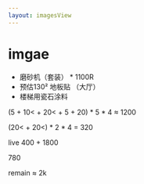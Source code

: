 ```yaml
---
layout: imagesView
---
```


# imgae

- 磨砂机（套装） * 1100R
- 预估130² 地板贴 （大厅）
- 楼梯用瓷石涂料 

(5 + 10< + 20< + 5 + 20) * 5 * 4 ≈ 1200

(20< + 20<) * 2 * 4 = 320

live 400 + 1800

780

remain ≈ 2k
